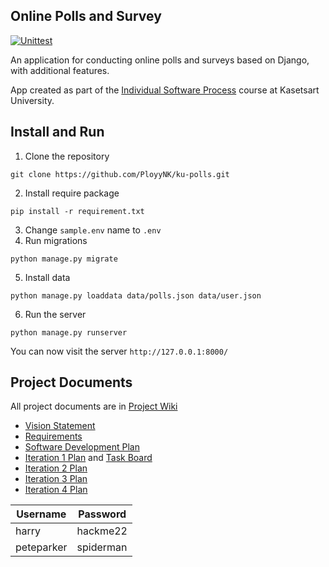 ## Online Polls and Survey
[![Unittest](https://github.com/PloyyNK/ku-polls/actions/workflows/python-app.yml/badge.svg)](https://github.com/PloyyNK/ku-polls/actions/workflows/python-app.yml)

An application for conducting online polls and surveys based
on Django, with additional features.


App created as part of the [Individual Software Process](
https://cpske.github.io/ISP) course at Kasetsart University.


## Install and Run

1. Clone the repository
```
git clone https://github.com/PloyyNK/ku-polls.git
```
2. Install require package
```
pip install -r requirement.txt
```
3. Change `sample.env` name to `.env`
4. Run migrations
```
python manage.py migrate
```
5. Install data
```
python manage.py loaddata data/polls.json data/user.json
```
6. Run the server
```
python manage.py runserver
```
You can now visit the server  `http://127.0.0.1:8000/`

## Project Documents

All project documents are in [Project Wiki](../../wiki/Home)

- [Vision Statement](../../wiki/Vision%20Statement)
- [Requirements](../../wiki/Requirements)
- [Software Development Plan](../../wiki/Software%20Development%20Plan)
- [Iteration 1 Plan](../../wiki/Iteration%201%20Plan) and [Task Board](https://github.com/users/PloyyNK/projects/3/views/1)
- [Iteration 2 Plan](../../wiki/Iteration%202%20Plan)
- [Iteration 3 Plan](../../wiki/Iteration%203%20Plan)
- [Iteration 4 Plan](../../wiki/Iteration%204%20Plan)


| Username  | Password  |
|-----------|-----------|
|   harry   | hackme22 |
|   peteparker   | spiderman |
